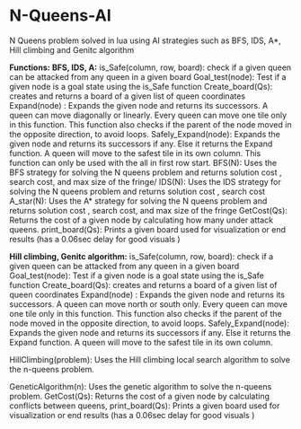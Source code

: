 # N-Queens-AI
N Queens problem solved in lua using AI strategies such as BFS, IDS, A*, Hill climbing and Genitc algorithm

**Functions:**
  **BFS, IDS, A:**
  is_Safe(column, row, board):
    check if a given queen can be attacked from any queen in a given board 
  Goal_test(node):
    Test if a given node is a goal state using the is_Safe function
  Create_board(Qs):
    creates and returns a board of a given list of queen coordinates 
  Expand(node) :
    Expands the given node and returns its successors. A queen can move diagonally or linearly. Every queen can move one tile only in this function. This function also checks if the parent of the node moved in the opposite direction, to avoid loops. 
  Safely_Expand(node):
    Expands the given node and returns its successors if any. Else it returns the Expand function. A queen will move to the safest tile in its own column. This function can only be used with the all in first row start. 
  BFS(N):
    Uses the BFS strategy for solving the N queens problem and returns solution cost , search cost, and max size of the fringe/
  IDS(N):
    Uses the IDS strategy for solving the N queens problem and returns solution cost , search cost
  A_star(N):
    Uses the A* strategy for solving the N queens problem and returns solution cost , search cost, and max size of the fringe
  GetCost(Qs):
    Returns the cost of a given node by calculating how many under attack queens. 
    print_board(Qs):
    Prints a given board used for visualization or end results (has a 0.06sec delay for good visuals )
    
  **Hill climbing, Genitc algorithm:**
  is_Safe(column, row, board):
    check if a given queen can be attacked from any queen in a given board 
  Goal_test(node):
    Test if a given node is a goal state using the is_Safe function
  Create_board(Qs):
    creates and returns a board of a given list of queen coordinates 
  Expand(node) :
    Expands the given node and returns its successors. A queen can move north or south only. Every queen can move one tile only in this function. This function also checks if the parent of the node moved in the opposite direction, to avoid loops. 
  Safely_Expand(node):
    Expands the given node and returns its successors if any. Else it returns the Expand function. A queen will move to the safest tile in its own column.

  HillClimbing(problem):
    Uses the Hill climbing local search algorithm to solve the n-queens problem.	

  GeneticAlgorithm(n):
    Uses the genetic algorithm to solve the n-queens problem.
  GetCost(Qs):
    Returns the cost of a given node by calculating conflicts between queens, 
  print_board(Qs):
    Prints a given board used for visualization or end results (has a 0.06sec delay for good visuals )
